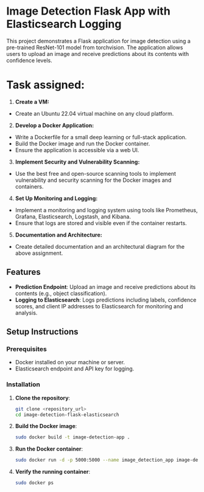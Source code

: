 # Image Detection Flask App with Elasticsearch Logging

This project demonstrates a Flask application for image detection using a pre-trained ResNet-101 model from torchvision. The application allows users to upload an image and receive predictions about its contents with confidence levels.

# Task assigned:

1. **Create a VM:**

- Create an Ubuntu 22.04 virtual machine on any cloud platform.

2. **Develop a Docker Application:**

- Write a Dockerfile for a small deep learning or full-stack application.
- Build the Docker image and run the Docker container.
- Ensure the application is accessible via a web UI.

3. **Implement Security and Vulnerability Scanning:**

- Use the best free and open-source scanning tools to implement vulnerability and security scanning for the Docker
images and containers.

4. **Set Up Monitoring and Logging:**

- Implement a monitoring and logging system using tools like Prometheus, Grafana, Elasticsearch, Logstash, and
Kibana.
- Ensure that logs are stored and visible even if the container restarts.

5. **Documentation and Architecture:**

- Create detailed documentation and an architectural diagram for the above assignment.

## Features

- **Prediction Endpoint**: Upload an image and receive predictions about its contents (e.g., object classification).
- **Logging to Elasticsearch**: Logs predictions including labels, confidence scores, and client IP addresses to Elasticsearch for monitoring and analysis.

## Setup Instructions

### Prerequisites

- Docker installed on your machine or server.
- Elasticsearch endpoint and API key for logging.

### Installation

1. **Clone the repository**:
   ```bash
   git clone <repository_url>
   cd image-detection-flask-elasticsearch
   ```
2. **Build the Docker image**:
   ```bash
   sudo docker build -t image-detection-app .
   ```
3. **Run the Docker container**:
   ```bash
   sudo docker run -d -p 5000:5000 --name image_detection_app image-detection-app
   ```
4. **Verify the running container**:
   ```bash
   sudo docker ps
   ```
